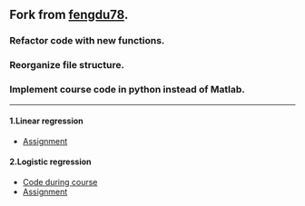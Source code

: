 ## Fork from [fengdu78](https://github.com/fengdu78/Coursera-ML-AndrewNg-Notes).

### Refactor code with new functions.

### Reorganize file structure.

### Implement course code in python instead of Matlab.

---
#### 1.Linear regression
* [Assignment](./1_linear_regression/assignment.ipynb)

#### 2.Logistic regression
* [Code during course](./2_logistic_regression/logistic_regression.ipynb)
* [Assignment](./2_logistic_regression/assignment.ipynb)